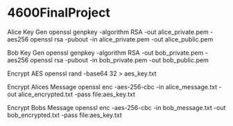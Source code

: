 # 4600FinalProject

Alice Key Gen
openssl genpkey -algorithm RSA -out alice_private.pem -aes256
openssl rsa -pubout -in alice_private.pem -out alice_public.pem

Bob Key Gen
openssl genpkey -algorithm RSA -out bob_private.pem -aes256
openssl rsa -pubout -in bob_private.pem -out bob_public.pem

Encrypt AES
openssl rand -base64 32 > aes_key.txt

Encrypt Alices Message
openssl enc -aes-256-cbc -in alice_message.txt -out alice_encrypted.txt -pass file:aes_key.txt

Encrypt Bobs Message
openssl enc -aes-256-cbc -in bob_message.txt -out bob_encrypted.txt -pass file:aes_key.txt

